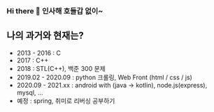 ### Hi there 👋 인사해 호들갑 없이~

## 나의 과거와 현재는?

- 2013 - 2016 : C
- 2017 : C++
- 2018 : STL(C++), 백준 300 문제
- 2019.02 - 2020.09 : python 크롤링, Web Front (html / css / js)
- 2020.09 - 2021.xx : android with (java → kotlin), node.js(express), mysql, ...
- 예정 : spring, 취미로 리버싱 공부하기
